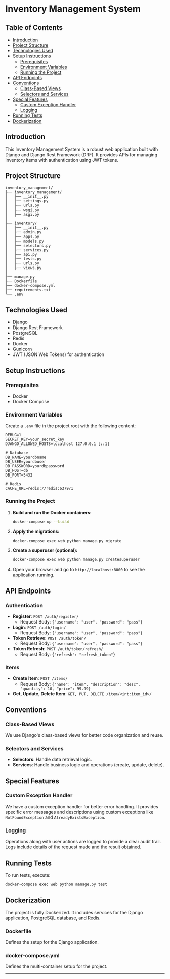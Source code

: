 
# Inventory Management System

## Table of Contents
- [Introduction](#introduction)
- [Project Structure](#project-structure)
- [Technologies Used](#technologies-used)
- [Setup Instructions](#setup-instructions)
  - [Prerequisites](#prerequisites)
  - [Environment Variables](#environment-variables)
  - [Running the Project](#running-the-project)
- [API Endpoints](#api-endpoints)
- [Conventions](#conventions)
  - [Class-Based Views](#class-based-views)
  - [Selectors and Services](#selectors-and-services)
- [Special Features](#special-features)
  - [Custom Exception Handler](#custom-exception-handler)
  - [Logging](#logging)
- [Running Tests](#running-tests)
- [Dockerization](#dockerization)

## Introduction
This Inventory Management System is a robust web application built with Django and Django Rest Framework (DRF). It provides APIs for managing inventory items with authentication using JWT tokens.

## Project Structure
```
inventory_management/
├── inventory_management/
│   ├── __init__.py
│   ├── settings.py
│   ├── urls.py
│   ├── wsgi.py
│   ├── asgi.py
│
├── inventory/
│   ├── __init__.py
│   ├── admin.py
│   ├── apps.py
│   ├── models.py
│   ├── selectors.py
│   ├── services.py
│   ├── api.py
│   ├── tests.py
│   ├── urls.py
│   ├── views.py
│
├── manage.py
├── Dockerfile
├── docker-compose.yml
├── requirements.txt
└── .env
```

## Technologies Used
- Django
- Django Rest Framework
- PostgreSQL
- Redis
- Docker
- Gunicorn
- JWT (JSON Web Tokens) for authentication

## Setup Instructions

### Prerequisites
- Docker
- Docker Compose

### Environment Variables
Create a `.env` file in the project root with the following content:
```env
DEBUG=1
SECRET_KEY=your_secret_key
DJANGO_ALLOWED_HOSTS=localhost 127.0.0.1 [::1]

# Database
DB_NAME=yourdbname
DB_USER=yourdbuser
DB_PASSWORD=yourdbpassword
DB_HOST=db
DB_PORT=5432

# Redis
CACHE_URL=redis://redis:6379/1
```

### Running the Project
1. **Build and run the Docker containers:**
   ```sh
   docker-compose up --build
   ```

2. **Apply the migrations:**
   ```sh
   docker-compose exec web python manage.py migrate
   ```

3. **Create a superuser (optional):**
   ```sh
   docker-compose exec web python manage.py createsuperuser
   ```

4. Open your browser and go to `http://localhost:8000` to see the application running.

## API Endpoints

### Authentication
- **Register**: `POST /auth/register/`
  - Request Body: `{"username": "user", "password": "pass"}`
- **Login**: `POST /auth/login/`
  - Request Body: `{"username": "user", "password": "pass"}`
- **Token Retrieve**: `POST /auth/token/`
  - Request Body: `{"username": "user", "password": "pass"}`
- **Token Refresh**: `POST /auth/token/refresh/`
  - Request Body: `{"refresh": "refresh_token"}`

### Items
- **Create Item**: `POST /items/`
  - Request Body: `{"name": "item", "description": "desc", "quantity": 10, "price": 99.99}`
- **Get, Update, Delete Item**: `GET, PUT, DELETE /item/<int:item_id>/`

## Conventions

### Class-Based Views
We use Django's class-based views for better code organization and reuse.

### Selectors and Services
- **Selectors**: Handle data retrieval logic.
- **Services**: Handle business logic and operations (create, update, delete).

## Special Features

### Custom Exception Handler
We have a custom exception handler for better error handling. It provides specific error messages and descriptions using custom exceptions like `NotFoundException` and `AlreadyExistsException`.

### Logging
Operations along with user actions are logged to provide a clear audit trail. Logs include details of the request made and the result obtained.

## Running Tests
To run tests, execute:
```sh
docker-compose exec web python manage.py test
```

## Dockerization
The project is fully Dockerized. It includes services for the Django application, PostgreSQL database, and Redis.

### Dockerfile
Defines the setup for the Django application.

### docker-compose.yml
Defines the multi-container setup for the project.

---